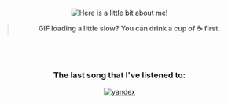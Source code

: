 <div align="center">
<br/>
<img src="https://raw.githubusercontent.com/Innsmouth-trip/Innsmouth-Trip/main/assets/terminal.gif" alt="Here is a little bit about me!">

<br />

> **GIF loading a little slow? You can drink a cup of ☕ first**.

<br/>
<br/>

### The last song that I've listened to:

[![yandex](http://92.119.90.17:8089)](https://music.yandex.ru/users/Invisible-sleeper/albums)

</div>
